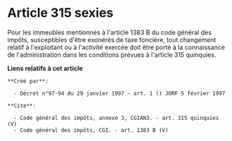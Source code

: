 # Article 315 sexies

Pour les immeubles mentionnés à l'article 1383 B du code général des impôts, susceptibles d'être exonérés de taxe foncière,
tout changement relatif à l'exploitant ou à l'activité exercée doit être porté à la connaissance de l'administration dans les
conditions prévues à l'article 315 quinquies.

**Liens relatifs à cet article**

	**Créé par**:

	  - Décret n°97-94 du 29 janvier 1997 - art. 1 () JORF 5 février 1997

	**Cite**:

	  - Code général des impôts, annexe 3, CGIAN3. - art. 315 quinquies (V)
	  - Code général des impôts, CGI. - art. 1383 B (V)
